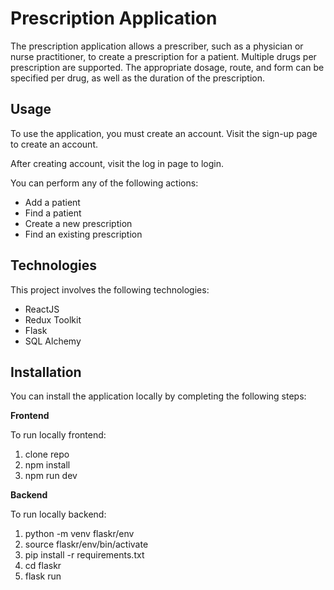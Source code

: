 # Prescription Application

The prescription application allows a prescriber, such as a physician or nurse practitioner, to create a prescription for a patient. Multiple drugs per prescription are supported. The appropriate dosage, route, and form can be specified per drug, as well as the duration of the prescription.

## Usage

To use the application, you must create an account. Visit the sign-up page to create an account.

After creating account, visit the log in page to login.

You can perform any of the following actions:

- Add a patient
- Find a patient
- Create a new prescription
- Find an existing prescription

## Technologies

This project involves the following technologies:

- ReactJS
- Redux Toolkit
- Flask
- SQL Alchemy

## Installation

You can install the application locally by completing the following steps:

**Frontend**

To run locally frontend:

1. clone repo
1. npm install
1. npm run dev

**Backend**

To run locally backend:

1. python -m venv flaskr/env
1. source flaskr/env/bin/activate
1. pip install -r requirements.txt
1. cd flaskr
1. flask run
